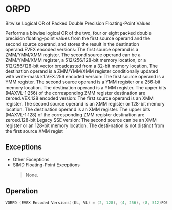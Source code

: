 # ORPD

Bitwise Logical OR of Packed Double Precision Floating-Point Values

Performs a bitwise logical OR of the two, four or eight packed double precision floating-point values from the first source operand and the second source operand, and stores the result in the destination operand.EVEX encoded versions: The first source operand is a ZMM/YMM/XMM register.
The second source operand can be a ZMM/YMM/XMM register, a 512/256/128-bit memory location, or a 512/256/128-bit vector broadcasted from a 32-bit memory location.
The destination operand is a ZMM/YMM/XMM register conditionally updated with write-mask k1.VEX.256 encoded version: The first source operand is a YMM register.
The second source operand is a YMM register or a 256-bit memory location.
The destination operand is a YMM register.
The upper bits (MAXVL-1:256) of the corresponding ZMM register destination are zeroed.VEX.128 encoded version: The first source operand is an XMM register.
The second source operand is an XMM register or 128-bit memory location.
The destination operand is an XMM register.
The upper bits (MAXVL-1:128) of the corresponding ZMM register destination are zeroed.128-bit Legacy SSE version: The second source can be an XMM register or an 128-bit memory location.
The desti-nation is not distinct from the first source XMM regist

## Exceptions

- Other Exceptions
- SIMD Floating-Point Exceptions
  > None.

## Operation

```C
VORPD (EVEX Encoded Versions)(KL, VL) = (2, 128), (4, 256), (8, 512)FOR j := 0 TO KL-1i := j * 64IF k1[j] OR *no writemask*THEN IF (EVEX.b == 1) AND (SRC2 *is memory*)THENDEST[i+63:i] := SRC1[i+63:i] BITWISE OR SRC2[63:0]ELSE DEST[i+63:i] := SRC1[i+63:i] BITWISE OR SRC2[i+63:i]FI;ELSE IF *merging-masking*; merging-maskingTHEN *DEST[i+63:i] remains unchanged*ELSE *zeroing-masking*; zeroing-maskingDEST[i+63:i] := 0FIFI;ENDFORDEST[MAXVL-1:VL] := 0VORPD (VEX.256 Encoded Version)DEST[63:0] := SRC1[63:0] BITWISE OR SRC2[63:0]DEST[127:64] := SRC1[127:64] BITWISE OR SRC2[127:64]DEST[191:128] := SRC1[191:128] BITWISE OR SRC2[191:128]DEST[255:192] := SRC1[255:192] BITWISE OR SRC2[255:192]DEST[MAXVL-1:256] := 0VORPD (VEX.128 Encoded Version)DEST[63:0] := SRC1[63:0] BITWISE OR SRC2[63:0]DEST[127:64] := SRC1[127:64] BITWISE OR SRC2[127:64]DEST[MAXVL-1:128] := 0ORPD (128-bit Legacy SSE Version)DEST[63:0] := DEST[63:0] BITWISE OR SRC[63:0]DEST[127:64] := DEST[127:64] BITWISE OR SRC[127:64]DEST[MAXVL-1:128] (Unmodified)Intel C/C++ Compiler Intrinsic EquivalentVORPD __m512d _mm512_or_pd ( __m512d a, __m512d  b);VORPD __m512d _mm512_mask_or_pd ( __m512d s, __mmask8 k, __m512d a, __m512d b);VORPD __m512d _mm512_maskz_or_pd (__mmask8 k, __m512d a, __m512d b);VORPD __m256d _mm256_mask_or_pd (__m256d s, ___mmask8 k, __m256d a, __m256d b);VORPD __m256d _mm256_maskz_or_pd (__mmask8 k, __m256d a, __m256d b);VORPD __m128d _mm_mask_or_pd ( __m128d s, __mmask8 k, __m128d a, __m128d b);VORPD __m128d _mm_maskz_or_pd (__mmask8 k, __m128d a, __m128d b);
```
